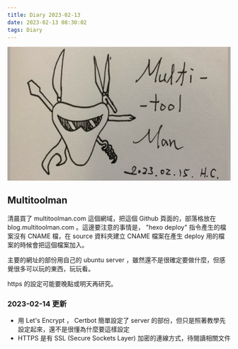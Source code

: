 ```yaml
---
title: Diary 2023-02-13
date: 2023-02-13 08:30:02
tags: Diary
---
```


![Multitoolmann v1](/images/multitoolman-v2_640x384.jpg)

<!-- 以下是自訂圖片大小的語法，但不是 Markdown 的語法，所以只是存參 -->
<!-- {% img /images/multitoolman-v2_640x384.jpg 350 What is this test %} -->

## Multitoolman

清晨買了 multitoolman.com 這個網域，把這個 Github 頁面的，部落格放在 blog.multitoolman.com 。這邊要注意的事情是， "hexo deploy" 指令產生的檔案沒有 CNAME 檔，在 source 資料夾建立 CNAME 檔案在產生 deploy 用的檔案的時候會把這個檔案加入。

主要的網址的部份用自己的 ubuntu server ，雖然還不是很確定要做什麼，但感覺很多可以玩的東西，玩玩看。

https 的設定可能要晚點或明天再研究。

### 2023-02-14 更新

- 用 Let's Encrypt ， Certbot 簡單設定了 server 的部份，但只是照著教學先設定起來，還不是很懂為什麼要這樣設定
- HTTPS 是有 SSL (Secure Sockets Layer) 加密的連線方式，待閱讀相關文件
